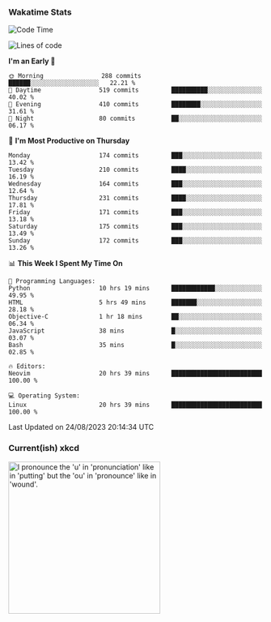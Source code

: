 ### Wakatime Stats
<!--START_SECTION:waka-->
![Code Time](http://img.shields.io/badge/Code%20Time-1%2C933%20hrs%2044%20mins-blue)

![Lines of code](https://img.shields.io/badge/From%20Hello%20World%20I%27ve%20Written-788.4%20thousand%20lines%20of%20code-blue)

**I'm an Early 🐤** 

```text
🌞 Morning                288 commits         ██████░░░░░░░░░░░░░░░░░░░   22.21 % 
🌆 Daytime                519 commits         ██████████░░░░░░░░░░░░░░░   40.02 % 
🌃 Evening                410 commits         ████████░░░░░░░░░░░░░░░░░   31.61 % 
🌙 Night                  80 commits          ██░░░░░░░░░░░░░░░░░░░░░░░   06.17 % 
```
📅 **I'm Most Productive on Thursday** 

```text
Monday                   174 commits         ███░░░░░░░░░░░░░░░░░░░░░░   13.42 % 
Tuesday                  210 commits         ████░░░░░░░░░░░░░░░░░░░░░   16.19 % 
Wednesday                164 commits         ███░░░░░░░░░░░░░░░░░░░░░░   12.64 % 
Thursday                 231 commits         ████░░░░░░░░░░░░░░░░░░░░░   17.81 % 
Friday                   171 commits         ███░░░░░░░░░░░░░░░░░░░░░░   13.18 % 
Saturday                 175 commits         ███░░░░░░░░░░░░░░░░░░░░░░   13.49 % 
Sunday                   172 commits         ███░░░░░░░░░░░░░░░░░░░░░░   13.26 % 
```


📊 **This Week I Spent My Time On** 

```text
💬 Programming Languages: 
Python                   10 hrs 19 mins      ████████████░░░░░░░░░░░░░   49.95 % 
HTML                     5 hrs 49 mins       ███████░░░░░░░░░░░░░░░░░░   28.18 % 
Objective-C              1 hr 18 mins        ██░░░░░░░░░░░░░░░░░░░░░░░   06.34 % 
JavaScript               38 mins             █░░░░░░░░░░░░░░░░░░░░░░░░   03.07 % 
Bash                     35 mins             █░░░░░░░░░░░░░░░░░░░░░░░░   02.85 % 

🔥 Editors: 
Neovim                   20 hrs 39 mins      █████████████████████████   100.00 % 

💻 Operating System: 
Linux                    20 hrs 39 mins      █████████████████████████   100.00 % 
```


 Last Updated on 24/08/2023 20:14:34 UTC
<!--END_SECTION:waka-->

### Current(ish) xkcd
<a id="xkcd-a" title="I pronounce the 'u' in 'pronunciation' like in 'putting' but the 'ou' in 'pronounce' like in 'wound'." href="https://www.xkcd.com" target="_blank">
        <img align="center" id="xkcd-img" src="https://imgs.xkcd.com/comics/pronunciation.png" alt="I pronounce the 'u' in 'pronunciation' like in 'putting' but the 'ou' in 'pronounce' like in 'wound'." height=300 />
</a>
